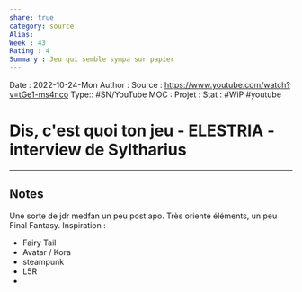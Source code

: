 ```yaml
---
share: true 
category: source
Alias:
Week : 43
Rating : 4
Summary : Jeu qui semble sympa sur papier
---
```

Date : 2022-10-24-Mon
Author :
Source : https://www.youtube.com/watch?v=tGe1-ms4nco
Type:: #SN/YouTube 
MOC :
Projet : 
Stat : #WiP #youtube 

# Dis, c'est quoi ton jeu - ELESTRIA - interview de Syltharius


***

## Notes

Une sorte de jdr medfan un peu post apo. Très orienté éléments, un peu Final Fantasy.
Inspiration :
- Fairy Tail
- Avatar / Kora
- steampunk
- L5R
- 
